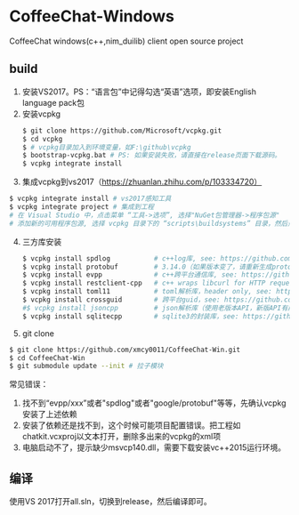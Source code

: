 # CoffeeChat-Windows

CoffeeChat windows(c++,nim_duilib) client open source project

## build

1. 安装VS2017。PS：“语言包”中记得勾选“英语”选项，即安装English language pack包
2. 安装vcpkg
   ```bash
   $ git clone https://github.com/Microsoft/vcpkg.git
   $ cd vcpkg
   $ # vcpkg目录加入到环境变量，如F:\github\vcpkg
   $ bootstrap-vcpkg.bat # PS: 如果安装失败，请直接在release页面下载源码。
   $ vcpkg integrate install
   ```
3. 集成vcpkg到vs2017（https://zhuanlan.zhihu.com/p/103334720）
```bash
$ vcpkg integrate install # vs2017感知工具
$ vcpkg integrate project # 集成到工程
# 在 Visual Studio 中，点击菜单 “工具->选项”, 选择"NuGet包管理器->程序包源"
# 添加新的可用程序包源, 选择 vcpkg 目录下的 “scripts\buildsystems” 目录，然后点击右侧的 “更新” 按钮。
```
4. 三方库安装
   ```bash
   $ vcpkg install spdlog           # c++log库, see: https://github.com/gabime/spdlog
   $ vcpkg install protobuf         # 3.14.0（如果版本变了，请重新生成protobuf文件）, see: https://github.com/protocolbuffers/protobuf
   $ vcpkg install evpp             # c++跨平台通信库, see: https://github.com/Qihoo360/evpp
   $ vcpkg install restclient-cpp   # c++ wraps libcurl for HTTP requests, see: https://github.com/mrtazz/restclient-cpp
   $ vcpkg install toml11           # toml解析库，header only, see: https://github.com/ToruNiina/toml11
   $ vcpkg install crossguid        # 跨平台guid，see: https://github.com/graeme-hill/crossguid
   #$ vcpkg install jsoncpp         # json解析库（使用老版本API，新版API有崩溃）
   $ vcpkg install sqlitecpp        # sqlite3的封装库，see: https://github.com/SRombauts/SQLiteCpp
   ```
5. git clone
```bash
$ git clone https://github.com/xmcy0011/CoffeeChat-Win.git
$ cd CoffeeChat-Win
$ git submodule update --init # 拉子模块
```

常见错误：
1. 找不到“evpp/xxx”或者"spdlog"或者"google/protobuf"等等，先确认vcpkg安装了上述依赖
2. 安装了依赖还是找不到，这个时候可能项目配置错误。把工程如chatkit.vcxproj以文本打开，删除多出来的vcpkg的xml项
3. 电脑启动不了，提示缺少msvcp140.dll，需要下载安装vc++2015运行环境。

## 编译

使用VS 2017打开all.sln，切换到release，然后编译即可。